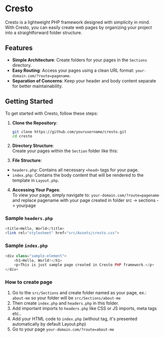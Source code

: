 # Cresto
Cresto is a lightweight PHP framework designed with simplicity in mind. With Cresto, you can easily create web pages by organizing your project into a straightforward folder structure.

## Features
- **Simple Architecture**: Create folders for your pages in the `Sections` directory.
- **Easy Routing**: Access your pages using a clean URL format: `your-domain.com/?route=pagename`.
- **Separation of Concerns**: Keep your header and body content separate for better maintainability.

## Getting Started
To get started with Cresto, follow these steps:

1. **Clone the Repository**:
    ```bash
    git clone https://github.com/yourusername/cresto.git
    cd cresto
    ```

2. **Directory Structure**:  
   Create your pages within the `Section` folder like this:  




3. **File Structure**:
- `headers.php`: Contains all necessary `<head>` tags for your page.
- `index.php`: Contains the body content that will be rendered to the template in `Layout.php`.

4. **Accessing Your Pages**:  
   To view your page, simply navigate to: ` your-domain.com/?route=pagename `
and replace pagename with your page created in folder src -> sections -> yourpage


### Sample `headers.php`
```php
<title>Hello, World</title>
<link rel="stylesheet" href="src/Assets/cresto.css">
```

### Sample `index.php`
```php
<div class="sample-element">
    <h1>Hello, World!</h1>
    <p>This is just sample page created in Cresto PHP framework.</p>
</div>
```

### How to create page
1. Go to the ` src/Sections ` and create folder named as your page, ex.: ` about-me ` so your folder will be ` src/Sections/about-me `
2. Then create ` index.php ` and ` headers.php ` in this folder.
3. Add important imports to ` headers.php ` like CSS or JS imports, meta tags etc..
4. Add your HTML code to ` index.php ` (without <body> tag, it's presented automatically by default Layout.php)
5. Go to your page ` your-domain.com/?route=about-me `
